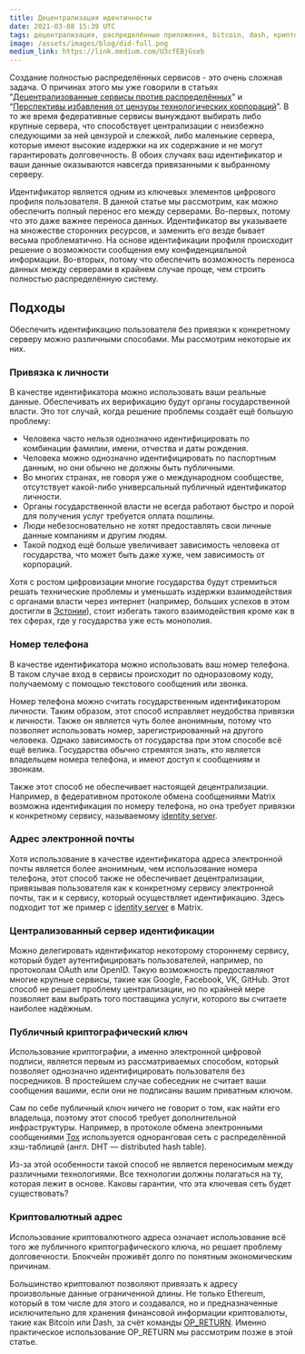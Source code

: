 ```yaml
---
title: Децентрализация идентичности
date: 2021-03-08 15:39 UTC
tags: децентрализация, распределённые приложения, bitcoin, dash, криптовалюты
image: /assets/images/blog/did-full.png
medium_link: https://link.medium.com/U3cfEBjGseb
---
```


Создание полностью распределённых сервисов - это очень сложная задача.
О причинах этого мы уже говорили в статьях
"[Децентрализованные сервисы против распределённых](/blog/2020/06/04/decentralized-vs-distributed.html)"
и
“[Перспективы избавления от цензуры технологических корпораций](/blog/20021/01/13/corporate-censorship.html)”.
В то же время федеративные сервисы вынуждают выбирать либо крупные сервера, что
способствует централизации с неизбежно следующими за ней цензурой и слежкой,
либо маленькие сервера, которые имеют высокие издержки на их содержание и не
могут гарантировать долговечность. В обоих случаях ваш идентификатор и ваши
данные оказываются навсегда привязанными к выбранному серверу.

Идентификатор является одним из ключевых элементов цифрового профиля
пользователя. В данной статье мы рассмотрим, как можно обеспечить полный перенос
его между серверами. Во-первых, потому что это даже важнее переноса данных.
Идентификатор вы указываете на множестве сторонних ресурсов, и заменить его
везде бывает весьма проблематично. На основе идентификации профиля происходит
решение о возможности сообщения ему конфиденциальной информации. Во-вторых,
потому что обеспечить возможность переноса данных между серверами в крайнем
случае проще, чем строить полностью распределённую систему.

Подходы
-------

Обеспечить идентификацию пользователя без привязки к конкретному серверу можно
различными способами. Мы рассмотрим некоторые их них.

### Привязка к личности

В качестве идентификатора можно использовать ваши реальные данные. Обеспечивать
их верификацию будут органы государственной власти. Это тот случай, когда
решение проблемы создаёт ещё большую проблему:

* Человека часто нельзя однозначно идентифицировать по комбинации фамилии,
  имени, отчества и даты рождения.
* Человека можно однозначно идентифицировать по паспортным данным, но они обычно
  не должны быть публичными.
* Во многих странах, не говоря уже о международном сообществе, отсутствует
  какой-либо универсальный публичный идентификатор личности.
* Органы государственной власти не всегда работают быстро и порой для получения
  услуг требуется оплата пошлины.
* Люди небезосновательно не хотят предоставлять свои личные данные компаниям и
  другим людям.
* Такой подход ещё больше увеличивает зависимость человека от государства, что
  может быть даже хуже, чем зависимость от корпораций.

Хотя с ростом цифровизации многие государства будут стремиться решать
технические проблемы и уменьшать издержки взаимодействия с органами власти через
интернет (например, больших успехов в этом достигли
в [Эстонии](https://en.wikipedia.org/wiki/Estonian_identity_card)), стоит
избегать такого взаимодействия кроме как в тех сферах, где у государства уже есть монополия.

### Номер телефона

В качестве идентификатора можно использовать ваш номер телефона. В таком случае
вход в сервисы происходит по одноразовому коду, получаемому с помощью текстового
сообщения или звонка.

Номер телефона можно считать государственным идентификатором личности. Таким
образом, этот способ исправляет неудобства привязки к личности. Также он
является чуть более анонимным, потому что позволяет использовать номер,
зарегистрированный на другого человека. Однако зависимость от государства при
этом способе всё ещё велика. Государства обычно стремятся знать, кто является
владельцем номера телефона, и имеют доступ к сообщениям и звонкам.

Также этот способ не обеспечивает настоящей децентрализации. Например, в
федеративном протоколе обмена сообщениями Matrix возможна идентификация по
номеру телефона, но она требует привязки к конкретному сервису, называемому
[identity server](https://matrix.org/faq/#what-is-an-identity-server%3F).

### Адрес электронной почты

Хотя использование в качестве идентификатора адреса электронной почты является
более анонимным, чем использование номера телефона, этот способ также не
обеспечивает децентрализации, привязывая пользователя как к конкретному сервису
электронной почты, так и к сервису, который осуществляет идентификацию. Здесь
подходит тот же пример с
[identity server](https://matrix.org/faq/#what-is-an-identity-server%3F)
в Matrix.

### Централизованный сервер идентификации

Можно делегировать идентификатор некоторому стороннему сервису, который будет
аутентифицировать пользователей, например, по протоколам OAuth или OpenID. Такую
возможность предоставляют многие крупные сервисы, такие как Google, Facebook,
VK, GitHub. Этот способ не решает проблему централизации, но по крайней мере
позволяет вам выбрать того поставщика услуги, которого вы считаете наиболее
надёжным.

### Публичный криптографический ключ

Использование криптографии, а именно электронной цифровой подписи, является
первым из рассматриваемых способом, который позволяет однозначно
идентифицировать пользователя без посредников. В простейшем случае собеседник
не считает ваши сообщения вашими, если они не подписаны вашим приватным ключом.

Сам по себе публичный ключ ничего не говорит о том, как найти его владельца,
поэтому этот способ требует дополнительной инфраструктуры. Например, в протоколе
обмена электронными сообщениями [Tox](https://tox.chat/) используется
одноранговая сеть с распределённой хэш-таблицей (англ. DHT — distributed hash
table).

Из-за этой особенности такой способ не является переносимым между различными
технологиями. Все технологии должны полагаться на ту, которая лежит в основе.
Каковы гарантии, что эта ключевая сеть будет существовать?

### Криптовалютный адрес

Использование криптовалютного адреса означает использование всё того же
публичного криптографического ключа, но решает проблему долговечности. Блокчейн
проживёт долго по понятным экономическим причинам.

Большинство криптовалют позволяют привязать к адресу произвольные данные
ограниченной длины. Не только Ethereum, который в том числе для этого и
создавался, но и предназначенные исключительно для хранения финансовой
информации криптовалюты, такие как Bitcoin или Dash, за счёт команды
[OP_RETURN](https://en.bitcoin.it/wiki/OP_RETURN). Именно практическое
использование OP_RETURN мы рассмотрим позже в этой статье.

